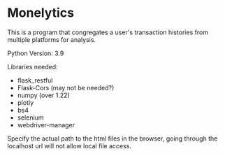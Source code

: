 # Monelytics
This is a program that congregates a user's transaction histories from multiple platforms for analysis.

Python Version: 3.9

Libraries needed:
 - flask_restful
 - Flask-Cors (may not be needed?)
 - numpy (over 1.22)
 - plotly
 - bs4
 - selenium
 - webdriver-manager

Specify the actual path to the html files in the browser, going through the localhost url will not allow local file access.
